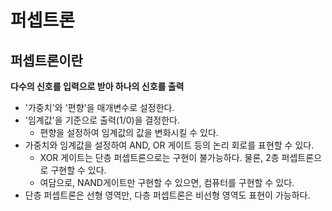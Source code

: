 # 퍼셉트론
## 퍼셉트론이란
__다수의 신호를 입력으로 받아 하나의 신호를 출력__

- '가중치'와 '편향'을 매개변수로 설정한다.
- '임계값'을 기준으로 출력(1/0)을 결정한다.
  - 편향을 설정하여 임계값의 값을 변화시킬 수 있다.
- 가중치와 임계값을 설정하여 AND, OR 게이트 등의 논리 회로를 표현할 수 있다.
  - XOR 게이트는 단층 퍼셉트론으로는 구현이 불가능하다. 물론, 2층 퍼셉트론으로 구현할 수 있다.
  - 여담으로, NAND게이트만 구현할 수 있으면, 컴퓨터를 구현할 수 있다.
- 단층 퍼셉트론은 선형 영역만, 다층 퍼셉트론은 비선형 영역도 표현이 가능하다.
